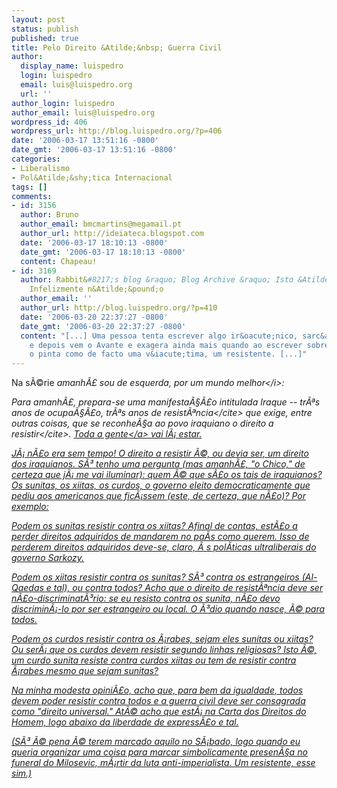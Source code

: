 ```yaml
---
layout: post
status: publish
published: true
title: Pelo Direito &Atilde;&nbsp; Guerra Civil
author:
  display_name: luispedro
  login: luispedro
  email: luis@luispedro.org
  url: ''
author_login: luispedro
author_email: luis@luispedro.org
wordpress_id: 406
wordpress_url: http://blog.luispedro.org/?p=406
date: '2006-03-17 13:51:16 -0800'
date_gmt: '2006-03-17 13:51:16 -0800'
categories:
- Liberalismo
- Pol&Atilde;&shy;tica Internacional
tags: []
comments:
- id: 3156
  author: Bruno
  author_email: bmcmartins@megamail.pt
  author_url: http://ideiateca.blogspot.com
  date: '2006-03-17 18:10:13 -0800'
  date_gmt: '2006-03-17 18:10:13 -0800'
  content: Chapeau!
- id: 3169
  author: Rabbit&#8217;s blog &raquo; Blog Archive &raquo; Isto &Atilde;&copy; a gozar?
    Infelizmente n&Atilde;&pound;o
  author_email: ''
  author_url: http://blog.luispedro.org/?p=410
  date: '2006-03-20 22:37:27 -0800'
  date_gmt: '2006-03-20 22:37:27 -0800'
  content: "[...] Uma pessoa tenta escrever algo ir&oacute;nico, sarc&aacute;stico
    e depois vem o Avante e exagera ainda mais quando ao escrever sobre Milosevic
    o pinta como de facto uma v&iacute;tima, um resistente. [...]"
---
```

<p>Na s&Atilde;&copy;rie <i>amanh&Atilde;&pound; sou de esquerda, por um mundo melhor<&#47;i>:</p>
<p>Para amanh&Atilde;&pound;, prepara-se uma manifesta&Atilde;&sect;&Atilde;&pound;o intitulada <cite>Iraque -- tr&Atilde;&ordf;s anos de ocupa&Atilde;&sect;&Atilde;&pound;o, tr&Atilde;&ordf;s anos de resist&Atilde;&ordf;ncia<&#47;cite> que exige, entre outras coisas, que se <cite>reconhe&Atilde;&sect;a ao povo iraquiano o direito a resistir<&#47;cite>. <a href="http:&#47;&#47;www.bloco.org&#47;index.php?article=2597&visual=1&id=24&parent=24&menu=">Toda a gente<&#47;a> vai l&Atilde;&iexcl; estar.</p>
<p>J&Atilde;&iexcl; n&Atilde;&pound;o era sem tempo! O direito a resistir &Atilde;&copy;, ou devia ser, um direito dos iraquianos. S&Atilde;&sup3; tenho uma pergunta (mas amanh&Atilde;&pound;, "o Chico," de certeza que j&Atilde;&iexcl; me vai iluminar): quem &Atilde;&copy; que s&Atilde;&pound;o os tais de iraquianos? Os sunitas, os xiitas, os curdos, o governo eleito democraticamente que pediu aos americanos que fic&Atilde;&iexcl;ssem (este, de certeza, que n&Atilde;&pound;o)? Por exemplo:</p>
<p>Podem os sunitas resistir contra os xiitas? Afinal de contas, est&Atilde;&pound;o a perder direitos adquiridos de mandarem no pa&Atilde;&shy;s como querem. Isso de perderem direitos adquiridos deve-se, claro, &Atilde;&nbsp;s pol&Atilde;&shy;ticas ultraliberais do governo Sarkozy.</p>
<p>Podem os xiitas resistir contra os sunitas? S&Atilde;&sup3; contra os estrangeiros (Al-Qaedas e tal), ou contra todos? Acho que o direito de resist&Atilde;&ordf;ncia deve ser n&Atilde;&pound;o-discriminat&Atilde;&sup3;rio: se eu resisto contra os sunita, n&Atilde;&pound;o devo discrimin&Atilde;&iexcl;-lo por ser estrangeiro ou local. O &Atilde;&sup3;dio quando nasce, &Atilde;&copy; para todos.</p>
<p>Podem os curdos resistir contra os &Atilde;&iexcl;rabes, sejam eles sunitas ou xiitas? Ou ser&Atilde;&iexcl; que os curdos devem resistir segundo linhas religiosas? Isto &Atilde;&copy;, um curdo sunita resiste contra curdos xiitas ou tem de resistir contra &Atilde;&iexcl;rabes mesmo que sejam sunitas?</p>
<p>Na minha modesta opini&Atilde;&pound;o, acho que, para bem da igualdade, todos devem poder resistir contra todos e a guerra civil deve ser consagrada como "direito universal." At&Atilde;&copy; acho que est&Atilde;&iexcl; na Carta dos Direitos do Homem, logo abaixo da liberdade de express&Atilde;&pound;o e tal.</p>
<p>(S&Atilde;&sup3; &Atilde;&copy; pena &Atilde;&copy; terem marcado aquilo no S&Atilde;&iexcl;bado, logo quando eu queria organizar uma coisa para marcar simbolicamente presen&Atilde;&sect;a no funeral do Milosevic, m&Atilde;&iexcl;rtir da luta anti-imperialista. Um resistente, esse sim.)</p>
